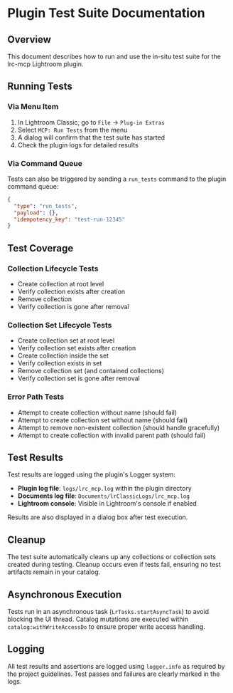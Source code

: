 # Plugin Test Suite Documentation

## Overview
This document describes how to run and use the in-situ test suite for the lrc-mcp Lightroom plugin.

## Running Tests

### Via Menu Item
1. In Lightroom Classic, go to `File` → `Plug-in Extras`
2. Select `MCP: Run Tests` from the menu
3. A dialog will confirm that the test suite has started
4. Check the plugin logs for detailed results

### Via Command Queue
Tests can also be triggered by sending a `run_tests` command to the plugin command queue:
```json
{
  "type": "run_tests",
  "payload": {},
  "idempotency_key": "test-run-12345"
}
```

## Test Coverage

### Collection Lifecycle Tests
- Create collection at root level
- Verify collection exists after creation
- Remove collection
- Verify collection is gone after removal

### Collection Set Lifecycle Tests
- Create collection set at root level
- Verify collection set exists after creation
- Create collection inside the set
- Verify collection exists in set
- Remove collection set (and contained collections)
- Verify collection set is gone after removal

### Error Path Tests
- Attempt to create collection without name (should fail)
- Attempt to create collection set without name (should fail)
- Attempt to remove non-existent collection (should handle gracefully)
- Attempt to create collection with invalid parent path (should fail)

## Test Results
Test results are logged using the plugin's Logger system:
- **Plugin log file**: `logs/lrc_mcp.log` within the plugin directory
- **Documents log file**: `Documents/lrClassicLogs/lrc_mcp.log`
- **Lightroom console**: Visible in Lightroom's console if enabled

Results are also displayed in a dialog box after test execution.

## Cleanup
The test suite automatically cleans up any collections or collection sets created during testing. Cleanup occurs even if tests fail, ensuring no test artifacts remain in your catalog.

## Asynchronous Execution
Tests run in an asynchronous task (`LrTasks.startAsyncTask`) to avoid blocking the UI thread. Catalog mutations are executed within `catalog:withWriteAccessDo` to ensure proper write access handling.

## Logging
All test results and assertions are logged using `logger.info` as required by the project guidelines. Test passes and failures are clearly marked in the logs.
